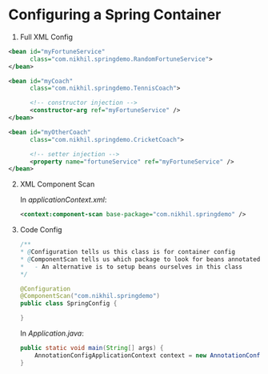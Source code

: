 # Configuring a Spring Container

1. Full XML Config
  ```xml
  <bean id="myFortuneService"
        class="com.nikhil.springdemo.RandomFortuneService">
  </bean>

  <bean id="myCoach"
        class="com.nikhil.springdemo.TennisCoach">

        <!-- constructor injection -->
        <constructor-arg ref="myFortuneService" />
  </bean>

  <bean id="myOtherCoach"
        class="com.nikhil.springdemo.CricketCoach">

        <!-- setter injection -->
        <property name="fortuneService" ref="myFortuneService" />
  </bean>
  ```
2. XML Component Scan

    In *applicationContext.xml*:
    ```xml
    <context:component-scan base-package="com.nikhil.springdemo" />
    ```

3. Code Config
    ```java
    /**
    * @Configuration tells us this class is for container config
    * @ComponentScan tells us which package to look for beans annotated by @Component subclasses
    *   - An alternative is to setup beans ourselves in this class
    */

    @Configuration
    @ComponentScan("com.nikhil.springdemo")
    public class SpringConfig {

    } 
    ```
    In *Application.java*:
    ```java
    public static void main(String[] args) {
        AnnotationConfigApplicationContext context = new AnnotationConfigApplicationContext(SpringConfig.class);
    }
    ```